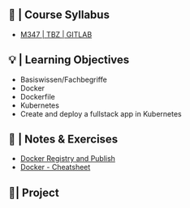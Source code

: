 
## 🚩 |  Course Syllabus
- [M347 | TBZ | GITLAB](https://gitlab.com/ch-tbz-it/Stud/m347)

## 💡 |  Learning Objectives
- Basiswissen/Fachbegriffe
- Docker
- Dockerfile
- Kubernetes
- Create and deploy a fullstack app in Kubernetes

## 📓 | Notes & Exercises
- [Docker Registry and Publish](Docker%20Registry%20and%20Publish.md)
- [Docker - Cheatsheet](Docker%20-%20Cheatsheet.md)

## 📍| Project


